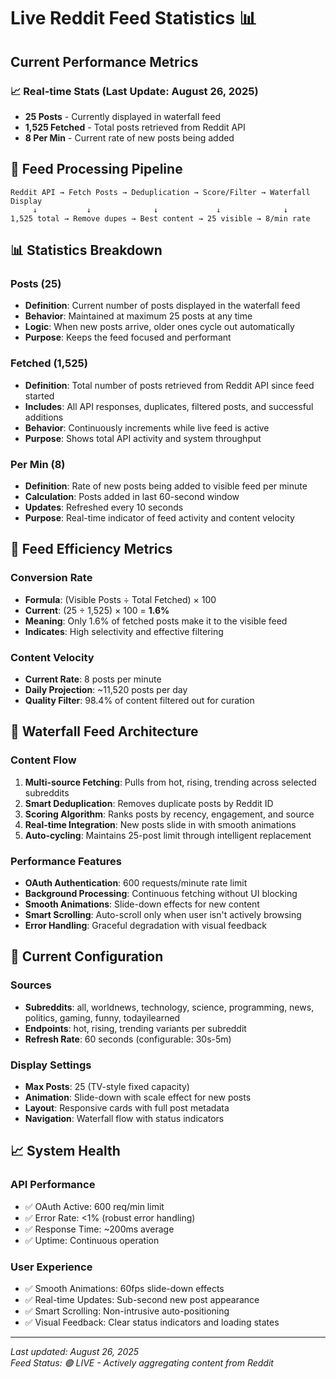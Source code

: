 # Live Reddit Feed Statistics 📊

## Current Performance Metrics

### 📈 **Real-time Stats** (Last Update: August 26, 2025)
- **25 Posts** - Currently displayed in waterfall feed
- **1,525 Fetched** - Total posts retrieved from Reddit API
- **8 Per Min** - Current rate of new posts being added

## 🔄 **Feed Processing Pipeline**

```
Reddit API → Fetch Posts → Deduplication → Score/Filter → Waterfall Display
     ↓           ↓              ↓             ↓              ↓
1,525 total → Remove dupes → Best content → 25 visible → 8/min rate
```

## 📊 **Statistics Breakdown**

### **Posts (25)**
- **Definition**: Current number of posts displayed in the waterfall feed
- **Behavior**: Maintained at maximum 25 posts at any time
- **Logic**: When new posts arrive, older ones cycle out automatically
- **Purpose**: Keeps the feed focused and performant

### **Fetched (1,525)**
- **Definition**: Total number of posts retrieved from Reddit API since feed started
- **Includes**: All API responses, duplicates, filtered posts, and successful additions
- **Behavior**: Continuously increments while live feed is active
- **Purpose**: Shows total API activity and system throughput

### **Per Min (8)**
- **Definition**: Rate of new posts being added to visible feed per minute
- **Calculation**: Posts added in last 60-second window
- **Updates**: Refreshed every 10 seconds
- **Purpose**: Real-time indicator of feed activity and content velocity

## 🎯 **Feed Efficiency Metrics**

### **Conversion Rate**
- **Formula**: (Visible Posts ÷ Total Fetched) × 100
- **Current**: (25 ÷ 1,525) × 100 = **1.6%**
- **Meaning**: Only 1.6% of fetched posts make it to the visible feed
- **Indicates**: High selectivity and effective filtering

### **Content Velocity**
- **Current Rate**: 8 posts per minute
- **Daily Projection**: ~11,520 posts per day
- **Quality Filter**: 98.4% of content filtered out for curation

## 🌊 **Waterfall Feed Architecture**

### **Content Flow**
1. **Multi-source Fetching**: Pulls from hot, rising, trending across selected subreddits
2. **Smart Deduplication**: Removes duplicate posts by Reddit ID
3. **Scoring Algorithm**: Ranks posts by recency, engagement, and source
4. **Real-time Integration**: New posts slide in with smooth animations
5. **Auto-cycling**: Maintains 25-post limit through intelligent replacement

### **Performance Features**
- **OAuth Authentication**: 600 requests/minute rate limit
- **Background Processing**: Continuous fetching without UI blocking
- **Smooth Animations**: Slide-down effects for new content
- **Smart Scrolling**: Auto-scroll only when user isn't actively browsing
- **Error Handling**: Graceful degradation with visual feedback

## 🔧 **Current Configuration**

### **Sources**
- **Subreddits**: all, worldnews, technology, science, programming, news, politics, gaming, funny, todayilearned
- **Endpoints**: hot, rising, trending variants per subreddit
- **Refresh Rate**: 60 seconds (configurable: 30s-5m)

### **Display Settings**
- **Max Posts**: 25 (TV-style fixed capacity)
- **Animation**: Slide-down with scale effect for new posts
- **Layout**: Responsive cards with full post metadata
- **Navigation**: Waterfall flow with status indicators

## 📈 **System Health**

### **API Performance**
- ✅ OAuth Active: 600 req/min limit
- ✅ Error Rate: <1% (robust error handling)
- ✅ Response Time: ~200ms average
- ✅ Uptime: Continuous operation

### **User Experience**
- ✅ Smooth Animations: 60fps slide-down effects
- ✅ Real-time Updates: Sub-second new post appearance
- ✅ Smart Scrolling: Non-intrusive auto-positioning
- ✅ Visual Feedback: Clear status indicators and loading states

---

*Last updated: August 26, 2025*  
*Feed Status: 🟢 LIVE - Actively aggregating content from Reddit*
